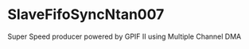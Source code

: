 SlaveFifoSyncNtan007
====================

Super Speed producer powered by GPIF II using Multiple Channel DMA